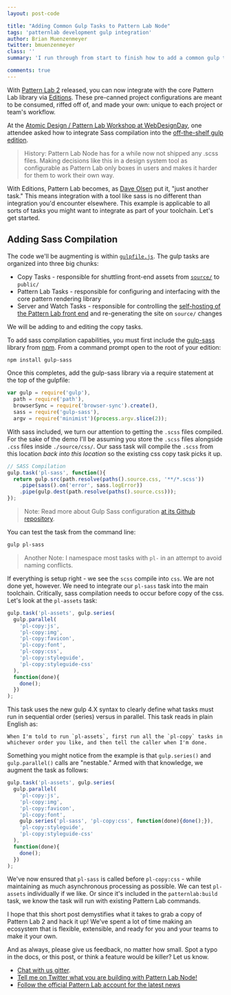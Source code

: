 ```yaml
---
layout: post-code

title: "Adding Common Gulp Tasks to Pattern Lab Node"
tags: 'patternlab development gulp integration'
author: Brian Muenzenmeyer
twitter: bmuenzenmeyer
class: ''
summary: 'I run through from start to finish how to add a common gulp task into the default Pattern Lab Node Gulp Edition'

comments: true
---
```


With [Pattern Lab 2](https://www.smashingmagazine.com/2016/07/building-maintaining-atomic-design-systems-pattern-lab/) released, you can now integrate with the core Pattern Lab library via [Editions](http://patternlab.io/docs/advanced-ecosystem-overview.html). These pre-canned project configurations are meant to be consumed, riffed off of, and made your own: unique to each project or team's workflow.

At the [Atomic Design / Pattern Lab Workshop at WebDesignDay](webdesignday.com/atomic-design-workshop.html), one attendee asked how to integrate Sass compilation into the [off-the-shelf gulp edition](https://github.com/pattern-lab/edition-node-gulp).

> History: Pattern Lab Node has for a while now not shipped any .scss files. Making decisions like this in a design system tool as configurable as Pattern Lab only boxes in users and makes it harder for them to work their own way.

With Editions, Pattern Lab becomes, as [Dave Olsen](https://twitter.com/dmolsen) put it, "just another task." This means integration with a tool like sass is no different than integration you'd encounter elsewhere. This example is applicable to all sorts of tasks you might want to integrate as part of your toolchain. Let's get started.

## Adding Sass Compilation

The code we'll be augmenting is within [`gulpfile.js`](https://github.com/pattern-lab/edition-node-gulp/blob/master/gulpfile.js). The gulp tasks are organized into three big chunks:

* Copy Tasks - responsible for shuttling front-end assets from [`source/`](http://patternlab.io/docs/editing-source-files.html) to `public/`
* Pattern Lab Tasks - responsible for configuring and interfacing with the core pattern rendering library
* Server and Watch Tasks - responsible for controlling the [self-hosting of the Pattern Lab front end](http://patternlab.io/docs/viewing-patterns.html#node) and re-generating the site on `source/` changes

We will be adding to and editing the copy tasks.

To add sass compilation capabilities, you must first include the [gulp-sass](https://github.com/dlmanning/gulp-sass) library from [npm](http://npmjs.com/). From a command prompt open to the root of your edition:

```bash
npm install gulp-sass
```

Once this completes, add the gulp-sass library via a require statement at the top of the gulpfile:

```javascript
var gulp = require('gulp'),
  path = require('path'),
  browserSync = require('browser-sync').create(),
  sass = require('gulp-sass'),
  argv = require('minimist')(process.argv.slice(2));
```

With sass included, we turn our attention to getting the `.scss` files compiled. For the sake of the demo I'll be assuming you store the `.scss` files alongside `.css` files inside `./source/css/`. Our sass task will compile the `.scss` from this location _back into this location_ so the existing css copy task picks it up.

```javascript
// SASS Compilation
gulp.task('pl-sass', function(){
  return gulp.src(path.resolve(paths().source.css, '**/*.scss'))
    .pipe(sass().on('error', sass.logError))
    .pipe(gulp.dest(path.resolve(paths().source.css)));
});
```

> Note: Read more about Gulp Sass configuration [at its Github repository](https://github.com/dlmanning/gulp-sass).  

You can test the task from the command line:

```bash
gulp pl-sass
```

> Another Note: I namespace most tasks with `pl-` in an attempt to avoid naming conflicts.

If everything is setup right - we see the `scss` compile into `css`. We are not done yet, however. We need to integrate our `pl-sass` task into the main toolchain. Critically, sass compilation needs to occur before copy of the css. Let's look at the `pl-assets` task:

```javascript
gulp.task('pl-assets', gulp.series(
  gulp.parallel(
    'pl-copy:js',
    'pl-copy:img',
    'pl-copy:favicon',
    'pl-copy:font',
    'pl-copy:css',
    'pl-copy:styleguide',
    'pl-copy:styleguide-css'
  ),
  function(done){
    done();
  })
);
```

This task uses the new gulp 4.X syntax to clearly define what tasks must run in sequential order (series) versus in parallel. This task reads in plain English as:

```
When I'm told to run `pl-assets`, first run all the `pl-copy` tasks in whichever order you like, and then tell the caller when I'm done.
```

Something you might notice from the example is that `gulp.series()` and `gulp.parallel()` calls are "nestable." Armed with that knowledge, we augment the task as follows:

```javascript
gulp.task('pl-assets', gulp.series(
  gulp.parallel(
    'pl-copy:js',
    'pl-copy:img',
    'pl-copy:favicon',
    'pl-copy:font',
    gulp.series('pl-sass', 'pl-copy:css', function(done){done();}),
    'pl-copy:styleguide',
    'pl-copy:styleguide-css'
  ),
  function(done){
    done();
  })
);
```

We've now ensured that `pl-sass` is called before `pl-copy:css` - while maintaining as much asynchronous processing as possible. We can test `pl-assets` individually if we like. Or since it's included in the `patternlab:build` task, we know the task will run with existing Pattern Lab commands.

I hope that this short post demystifies what it takes to grab a copy of Pattern Lab 2 and hack it up! We've spent a lot of time making an ecosystem that is flexible, extensible, and ready for you and your teams to make it your own.

And as always, please give us feedback, no matter how small. Spot a typo in the docs, or this post, or think a feature would be killer? Let us know.

* [Chat with us gitter](https://gitter.im/pattern-lab/general).
* [Tell me on Twitter what you are building with Pattern Lab Node!](https://twitter.com/bmuenzenmeyer)
* [Follow the official Pattern Lab account for the latest news](https://twitter.com/patternlabio)
